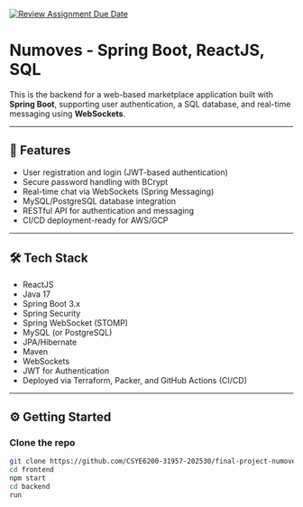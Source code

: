 [![Review Assignment Due Date](https://classroom.github.com/assets/deadline-readme-button-22041afd0340ce965d47ae6ef1cefeee28c7c493a6346c4f15d667ab976d596c.svg)](https://classroom.github.com/a/E1wuwIWY)


# Numoves  - Spring Boot, ReactJS, SQL

This is the backend for a web-based marketplace application built with **Spring Boot**, supporting user authentication, a SQL database, and real-time messaging using **WebSockets**.

---

## 🚀 Features

- User registration and login (JWT-based authentication)
- Secure password handling with BCrypt
- Real-time chat via WebSockets (Spring Messaging)
- MySQL/PostgreSQL database integration
- RESTful API for authentication and messaging
- CI/CD deployment-ready for AWS/GCP

---

## 🛠️ Tech Stack

- ReactJS
- Java 17
- Spring Boot 3.x
- Spring Security
- Spring WebSocket (STOMP)
- MySQL (or PostgreSQL)
- JPA/Hibernate
- Maven
- WebSockets
- JWT for Authentication
- Deployed via Terraform, Packer, and GitHub Actions (CI/CD)

---

## ⚙️ Getting Started

### Clone the repo

```bash
git clone https://github.com/CSYE6200-31957-202530/final-project-numoves
cd frontend
npm start
cd backend
run
